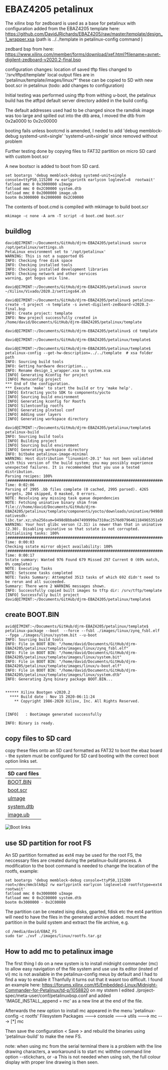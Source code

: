 # EBAZ4205 petalinux

The xilinx bsp for zedboard is used as a base for petalinux with configuration added from the EBAZ4205 template here: https://github.com/DavidJRichards/EBAZ4205/raw/master/template/design_1_wrapper.xsa (path is ../../template in petalinux-config command )

zedbard bsp from here: https://www.xilinx.com/member/forms/download/xef.html?filename=avnet-digilent-zedboard-v2020.2-final.bsp

configuration changes:
location of saved tftp files changed to '/srv/tftpd/template'
local output files are in 'petalinux/template/images/linux/*' these can be copied to SD with new boot.scr in petalinux (todo: add changes to configuration)

Initial testing was performed using tftp from withing u-boot, the petalinux build has the atftpd default server directory added in the build config.

The default addresses used had to be changed since the ramdisk image was too large and spilled out into the dtb area, I moved the dtb from 0x2a0000 to 0x2c00000

booting fails unless bootcmd is amended, I neded to add 'debug memblock-debug systemd-unit=single' 
'systemd-unit=single' since removed without problem

Further testing done by copying files to FAT32 partition on micro SD card with custom boot.scr

A new bootscr is added to boot from SD card.
```
set bootargs 'debug memblock-debug systemd-unit=single console=ttyPS0,115200 rw earlyprintk earlycon loglevel=8  rootwait'
fatload mmc 0 0x3000000 uImage
fatload mmc 0 0x2C00000 system.dtb
fatload mmc 0 0x2000000 image.ub
bootm 0x3000000 0x2000000 0x2C00000
```
The contents of boot.cmd is compiled with mkimage to build boot.scr
```
mkimage -c none -A arm -T script -d boot.cmd boot.scr
```

## buildlog

```
david@I7MINT:~/Documents/GitHub/djrm-EBAZ4205/petalinux$ source /opt/petalinux/settings.sh
PetaLinux environment set to '/opt/petalinux'
WARNING: This is not a supported OS
INFO: Checking free disk space
INFO: Checking installed tools
INFO: Checking installed development libraries
INFO: Checking network and other services
warning, got bogus unix line.

david@I7MINT:~/Documents/GitHub/djrm-EBAZ4205/petalinux$ source ~/Xilinx/Vivado/2020.2/settings64.sh

david@I7MINT:~/Documents/GitHub/djrm-EBAZ4205/petalinux$ petalinux-create -t project -n template -s avnet-digilent-zedboard-v2020.2-final.bsp
INFO: Create project: template
INFO: New project successfully created in /home/david/Documents/GitHub/djrm-EBAZ4205/petalinux/template

david@I7MINT:~/Documents/GitHub/djrm-EBAZ4205/petalinux$ cd template

david@I7MINT:~/Documents/GitHub/djrm-EBAZ4205/petalinux/template$ 

david@I7MINT:~/Documents/GitHub/djrm-EBAZ4205/petalinux/template$ petalinux-config --get-hw-description=../../template  # xsa folder path
INFO: Sourcing build tools
INFO: Getting hardware description...
INFO: Rename design_1_wrapper.xsa to system.xsa
[INFO] Generating Kconfig for project
[INFO] Menuconfig project
*** End of the configuration.
*** Execute 'make' to start the build or try 'make help'.
[INFO] Extracting yocto SDK to components/yocto
[INFO] Sourcing build environment
[INFO] Generating kconfig for Rootfs
[INFO] Silentconfig rootfs
[INFO] Generating plnxtool conf
[INFO] Adding user layers
[INFO] Generating workspace directory

david@I7MINT:~/Documents/GitHub/djrm-EBAZ4205/petalinux/template$ petalinux-build
INFO: Sourcing build tools
[INFO] Building project
[INFO] Sourcing build environment
[INFO] Generating workspace directory
INFO: bitbake petalinux-image-minimal
WARNING: Host distribution "linuxmint-20.1" has not been validated with this version of the build system; you may possibly experience unexpected failures. It is recommended that you use a tested distribution.
Parsing recipes: 100% |#################################################################################################################################################| Time: 0:02:06
Parsing of 2995 .bb files complete (0 cached, 2995 parsed). 4265 targets, 204 skipped, 0 masked, 0 errors.
NOTE: Resolving any missing task queue dependencies
NOTE: Fetching uninative binary shim from file:///home/david/Documents/GitHub/djrm-EBAZ4205/petalinux/template/components/yocto/downloads/uninative/9498d8bba047499999a7310ac2576d0796461184965351a56f6d32c888a1f216/x86_64-nativesdk-libc.tar.xz;sha256sum=9498d8bba047499999a7310ac2576d0796461184965351a56f6d32c888a1f216
WARNING: Your host glibc verson (2.31) is newer than that in uninative (2.30). Disabling uninative so that sstate is not corrupted.
Initialising tasks: 100% |##############################################################################################################################################| Time: 0:00:03
Checking sstate mirror object availability: 100% |######################################################################################################################| Time: 0:00:17
Sstate summary: Wanted 976 Found 679 Missed 297 Current 0 (69% match, 0% complete)
NOTE: Executing Tasks
NOTE: Setscene tasks completed
NOTE: Tasks Summary: Attempted 3513 tasks of which 692 didn't need to be rerun and all succeeded.
Summary: There were 2 WARNING messages shown.
INFO: Successfully copied built images to tftp dir: /srv/tftp/template
[INFO] Successfully built project
david@I7MINT:~/Documents/GitHub/djrm-EBAZ4205/petalinux/template$ 
```
## create BOOT.BIN

```
avid@I7MINT:~/Documents/GitHub/djrm-EBAZ4205/petalinux/template$ petalinux-package --boot  --force --fsbl ./images/linux/zynq_fsbl.elf --fpga ./images/linux/system.bit --u-boot
INFO: Sourcing build tools
INFO: File in BOOT BIN: "/home/david/Documents/GitHub/djrm-EBAZ4205/petalinux/template/images/linux/zynq_fsbl.elf"
INFO: File in BOOT BIN: "/home/david/Documents/GitHub/djrm-EBAZ4205/petalinux/template/images/linux/system.bit"
INFO: File in BOOT BIN: "/home/david/Documents/GitHub/djrm-EBAZ4205/petalinux/template/images/linux/u-boot.elf"
INFO: File in BOOT BIN: "/home/david/Documents/GitHub/djrm-EBAZ4205/petalinux/template/images/linux/system.dtb"
INFO: Generating Zynq binary package BOOT.BIN...


****** Xilinx Bootgen v2020.2
  **** Build date : Nov 15 2020-06:11:24
    ** Copyright 1986-2020 Xilinx, Inc. All Rights Reserved.


[INFO]   : Bootimage generated successfully

INFO: Binary is ready.
```

## copy files to SD card

copy these files onto an SD card formatted as FAT32 to boot the ebaz board - the system must be configured for SD card booting with the correct boot option links set. 

| SD card files   |
|-----------------|
|[BOOT.BIN](./template/images/linux/BOOT.BIN)|
|[boot.scr](./boot.scr)|
|[uImage](./template/images/linux/uImage)|
|[system.dtb](./template/images/linux/system.dtb)|
|[image.ub](./template/images/linux/image.ub)|


![Boot links](../image/ebaz4205-boot-links.png)

## use SD partition for root FS

An SD partition formatted as ext4 may be used for the root FS, the neccessary files are created during the petalinux-build process. A modification to the boot command is needed to change the location of the rootfs, example:

```
set bootargs 'debug memblock-debug console=ttyPS0,115200 root=/dev/mmcblk0p2 rw earlyprintk earlycon loglevel=8 rootfstype=ext4 rootwait'
fatload mmc 0 0x3000000 uImage
fatload mmc 0 0x2C00000 system.dtb
bootm 0x3000000 - 0x2C00000
```

The partition can be created ising disks, gparted, fdisk etc
the ext4 partition will need to have the files in the generated archive added.
mount the partition in the build system and extract the file archive, e.g.

```
cd /media/david/EBAZ_FS
sudo tar ./xvf ./images/linux/rootfs.tar.gz
```

## How to add mc to petalinux image

The first thing I do on a new system is to install midnight commander (mc) to allow easy navigation of the file system and use use its editor (insted of vi)
mc is not available in the petalinux-config meus by default and I had to find a way to enable it Thanfully it turns out that it wasnt too difficult.
I found an example here: https://forums.xilinx.com/t5/Embedded-Linux/Midnight-Commander-for-Petalinux/td-p/1058820
on my ststem I edited ./project-spec/meta-user/conf/petalinuxbsp.conf and added 'IMAGE_INSTALL_append = mc' as a new line at the end of the file.

Afterwards the new option to install mc appeared in the menu 'petalinux-config -c rootfs' Filesystem Packages ---> console ---> utils ---> mc ---> [*] mc

Then save the configuration < Save > and rebuild the binaries using 'petalinux-build' to make the new FS.

note: when using mc from the serial terminal there is a problem with the line drawing characters, a workaround is to start mc withthe command line option --stickchars, or -a This is not needed when using ssh, the full colour display with proper line drawing is then seen.








